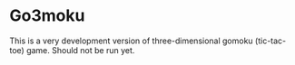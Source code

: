 Go3moku
=======

This is a very development version of three-dimensional gomoku (tic-tac-toe) game. Should not be run yet.
